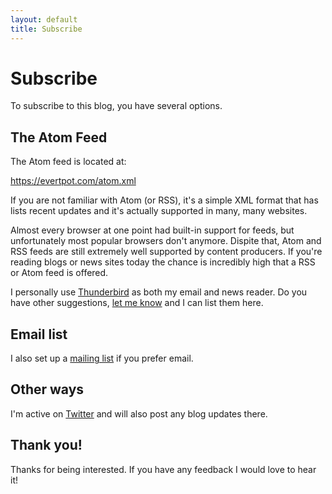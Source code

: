 ```yaml
---
layout: default
title: Subscribe
---
```


Subscribe
=========

To subscribe to this blog, you have several options.

The Atom Feed
-------------

The Atom feed is located at:

<https://evertpot.com/atom.xml>

If you are not familiar with Atom (or RSS), it's a simple XML format that
has lists recent updates and it's actually supported in many, many websites.

Almost every browser at one point had built-in support for feeds, but
unfortunately most popular browsers don't anymore. Dispite that, Atom and RSS
feeds are still extremely well supported by content producers.  If you're
reading blogs or news sites today the chance is incredibly high that a RSS or
Atom feed is offered.

I personally use [Thunderbird][1] as both my email and news reader. Do you
have other suggestions, [let me know][2] and I can list them here.


Email list
----------

I also set up a [mailing list][3] if you prefer email.


Other ways
----------

I'm active on [Twitter][4] and will also post any blog updates there.


Thank you!
----------

Thanks for being interested. If you have any feedback I would love to hear it!


[1]: https://www.thunderbird.net/en-US/
[2]: mailto:rss@evertpot.com
[3]: http://eepurl.com/dzjtcv
[4]: https://twitter.com/evertp
